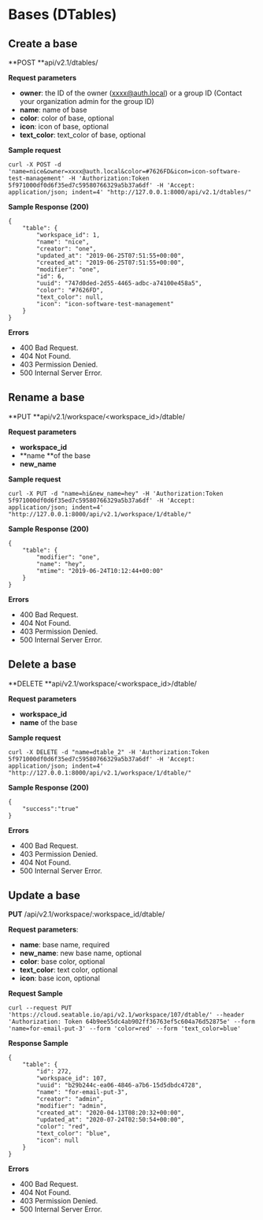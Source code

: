# Bases (DTables)

## Create a base

**POST **api/v2.1/dtables/

**Request parameters**

* **owner**: the ID of the owner (xxxx@auth.local) or a group ID (Contact your organization admin for the group ID)
* **name**: name of base
* **color**: color of base, optional
* **icon**: icon of base, optional
* **text_color**: text_color of base, optional

**Sample request**

```
curl -X POST -d 'name=nice&owner=xxxx@auth.local&color=#7626FD&icon=icon-software-test-management' -H 'Authorization:Token 5f971000df0d6f35ed7c59580766329a5b37a6df' -H 'Accept: application/json; indent=4' "http://127.0.0.1:8000/api/v2.1/dtables/"

```

**Sample Response (200)**

```
{
    "table": {
        "workspace_id": 1,
        "name": "nice",
        "creator": "one",
        "updated_at": "2019-06-25T07:51:55+00:00",
        "created_at": "2019-06-25T07:51:55+00:00",
        "modifier": "one",
        "id": 6,
        "uuid": "747d0ded-2d55-4465-adbc-a74100e458a5",
        "color": "#7626FD",
        "text_color": null,
        "icon": "icon-software-test-management"
    }
}

```

**Errors**

* 400 Bad Request.
* 404 Not Found.
* 403 Permission Denied.
* 500 Internal Server Error.

## Rename a base

**PUT **api/v2.1/workspace/\<workspace_id>/dtable/

**Request parameters**

* **workspace_id**
* **name **of the base
* **new_name**

**Sample request**

```
curl -X PUT -d "name=hi&new_name=hey" -H 'Authorization:Token 5f971000df0d6f35ed7c59580766329a5b37a6df' -H 'Accept: application/json; indent=4' "http://127.0.0.1:8000/api/v2.1/workspace/1/dtable/"

```

**Sample Response (200)**

```
{
    "table": {
        "modifier": "one",
        "name": "hey",
        "mtime": "2019-06-24T10:12:44+00:00"
    }
}

```

**Errors**

* 400 Bad Request.
* 404 Not Found.
* 403 Permission Denied.
* 500 Internal Server Error.

## Delete a base

**DELETE **api/v2.1/workspace/\<workspace_id>/dtable/

**Request parameters**

* **workspace_id**
* **name** of the base

**Sample request**

```
curl -X DELETE -d "name=dtable_2" -H 'Authorization:Token 5f971000df0d6f35ed7c59580766329a5b37a6df' -H 'Accept: application/json; indent=4' "http://127.0.0.1:8000/api/v2.1/workspace/1/dtable/"

```

**Sample Response (200)**

```
{
    "success":"true"
}

```

**Errors**

* 400 Bad Request.
* 403 Permission Denied.
* 404 Not Found.
* 500 Internal Server Error.

## Update a base

**PUT** /api/v2.1/workspace/:workspace_id/dtable/

**Request parameters**:

* **name**: base name, required
* **new_name**: new base name, optional
* **color**: base color, optional
* **text_color**: text color, optional
* **icon**: base icon, optional

**Request Sample**

```
curl --request PUT 'https://cloud.seatable.io/api/v2.1/workspace/107/dtable/' --header 'Authorization: Token 64b9ee55dc4ab902ff36763ef5c604a76d52875e' --form 'name=for-email-put-3' --form 'color=red' --form 'text_color=blue'

```

**Response Sample**

```
{
    "table": {
        "id": 272,
        "workspace_id": 107,
        "uuid": "b29b244c-ea06-4846-a7b6-15d5dbdc4728",
        "name": "for-email-put-3",
        "creator": "admin",
        "modifier": "admin",
        "created_at": "2020-04-13T08:20:32+00:00",
        "updated_at": "2020-07-24T02:50:54+00:00",
        "color": "red",
        "text_color": "blue",
        "icon": null
    }
}

```

**Errors**

* 400 Bad Request.
* 404 Not Found.
* 403 Permission Denied.
* 500 Internal Server Error.



